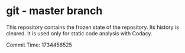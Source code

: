 # git - master branch

This repository contains the frozen state of the repository.
Its history is cleared. It is used only for static code
analysis with Codacy.

Commit Time: 1734456525